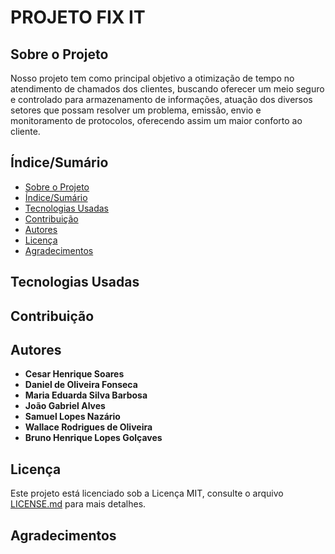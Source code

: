 # PROJETO FIX IT

## Sobre o Projeto

Nosso projeto tem como principal objetivo a otimização de tempo no atendimento de chamados dos clientes, buscando oferecer um meio seguro e controlado para armazenamento de informações, atuação dos diversos setores que possam resolver um problema, emissão, envio e monitoramento de protocolos, oferecendo assim um maior conforto ao cliente.


## Índice/Sumário
* [Sobre o Projeto](#Sobre-o-Projeto) 
* [Índice/Sumário](#Índice-/-Sumário)
* [Tecnologias Usadas](#Tecnologias-Usadas)
* [Contribuição](#Contribuição)
* [Autores](#Autores)
* [Licença](#Licença)
* [Agradecimentos](#Agradecimentos)





## Tecnologias Usadas






## Contribuição





## Autores
- **Cesar Henrique Soares**
 - **Daniel de Oliveira Fonseca**
 - **Maria Eduarda Silva Barbosa**
 - **João Gabriel Alves**
 - **Samuel Lopes Nazário**
 - **Wallace Rodrigues de Oliveira**
 - **Bruno Henrique Lopes Golçaves**








## Licença
Este projeto está licenciado sob a Licença MIT, consulte o arquivo [LICENSE.md](https://github.com/samuelllopes/Projeto-Fix-IT/blob/main/LICENSE) para mais detalhes.




## Agradecimentos 
